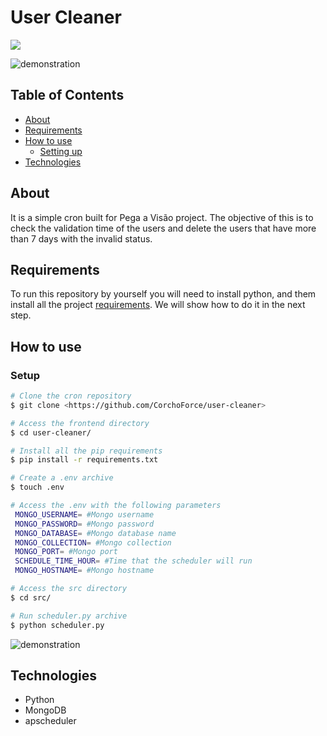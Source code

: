 # User Cleaner

<a href="https://codeclimate.com/github/CorchoForce/user-cleaner/maintainability"><img src="https://api.codeclimate.com/v1/badges/4d557edf5762792e521e/maintainability" /></a>

![demonstration](https://cdn.discordapp.com/attachments/539836343094870016/858756519813840897/unknown.png)

## Table of Contents

<!--ts-->

- [About](#about)
- [Requirements](#requirements)
- [How to use](#how-to-use)
  - [Setting up](#setup)
- [Technologies](#technologies)
<!--te-->

## About

It is a simple cron built for Pega a Visão project. The objective of this is to check the validation time of the users and delete the users that have more than 7 days with the invalid status.

## Requirements

To run this repository by yourself you will need to install python, and them install all the project [requirements](requirements.txt). We will show how to do it in the next step.

## How to use

### Setup

```bash
# Clone the cron repository
$ git clone <https://github.com/CorchoForce/user-cleaner>

# Access the frontend directory
$ cd user-cleaner/

# Install all the pip requirements
$ pip install -r requirements.txt

# Create a .env archive
$ touch .env

# Access the .env with the following parameters
 MONGO_USERNAME= #Mongo username
 MONGO_PASSWORD= #Mongo password
 MONGO_DATABASE= #Mongo database name
 MONGO_COLLECTION= #Mongo collection
 MONGO_PORT= #Mongo port
 SCHEDULE_TIME_HOUR= #Time that the scheduler will run
 MONGO_HOSTNAME= #Mongo hostname

# Access the src directory
$ cd src/

# Run scheduler.py archive
$ python scheduler.py

```

![demonstration](https://cdn.discordapp.com/attachments/539836343094870016/858758304713146369/unknown.png)

## Technologies

- Python
- MongoDB
- apscheduler
